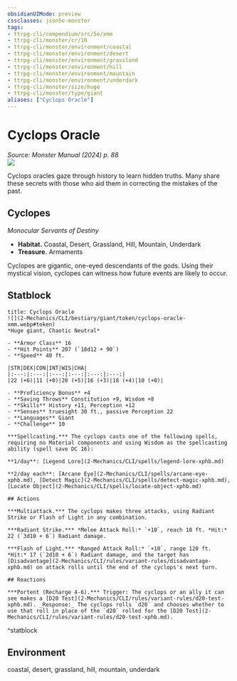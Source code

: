 ```yaml
---
obsidianUIMode: preview
cssclasses: json5e-monster
tags:
- ttrpg-cli/compendium/src/5e/xmm
- ttrpg-cli/monster/cr/10
- ttrpg-cli/monster/environment/coastal
- ttrpg-cli/monster/environment/desert
- ttrpg-cli/monster/environment/grassland
- ttrpg-cli/monster/environment/hill
- ttrpg-cli/monster/environment/mountain
- ttrpg-cli/monster/environment/underdark
- ttrpg-cli/monster/size/huge
- ttrpg-cli/monster/type/giant
aliases: ["Cyclops Oracle"]
---
```

# Cyclops Oracle
*Source: Monster Manual (2024) p. 88*  
![](2-Mechanics/CLI/bestiary/giant/img/cyclopes.webp#right)

Cyclops oracles gaze through history to learn hidden truths. Many share these secrets with those who aid them in correcting the mistakes of the past.

## Cyclopes

*Monocular Servants of Destiny*

- **Habitat.** Coastal, Desert, Grassland, Hill, Mountain, Underdark  
- **Treasure.** Armaments  

Cyclopes are gigantic, one-eyed descendants of the gods. Using their mystical vision, cyclopes can witness how future events are likely to occur.

## Statblock

```ad-statblock
title: Cyclops Oracle
![](2-Mechanics/CLI/bestiary/giant/token/cyclops-oracle-xmm.webp#token)
*Huge giant, Chaotic Neutral*

- **Armor Class** 16 
- **Hit Points** 207 (`18d12 + 90`) 
- **Speed** 40 ft.

|STR|DEX|CON|INT|WIS|CHA|
|:---:|:---:|:---:|:---:|:---:|:---:|
|22 (+6)|11 (+0)|20 (+5)|16 (+3)|18 (+4)|10 (+0)|

- **Proficiency Bonus** +4
- **Saving Throws** Constitution +9, Wisdom +8
- **Skills** History +11, Perception +12
- **Senses** truesight 30 ft., passive Perception 22
- **Languages** Giant
- **Challenge** 10

***Spellcasting.*** The cyclops casts one of the following spells, requiring no Material components and using Wisdom as the spellcasting ability (spell save DC 16):

**1/day**: [Legend Lore](2-Mechanics/CLI/spells/legend-lore-xphb.md)

**2/day each**: [Arcane Eye](2-Mechanics/CLI/spells/arcane-eye-xphb.md), [Detect Magic](2-Mechanics/CLI/spells/detect-magic-xphb.md), [Locate Object](2-Mechanics/CLI/spells/locate-object-xphb.md)

## Actions

***Multiattack.*** The cyclops makes three attacks, using Radiant Strike or Flash of Light in any combination.

***Radiant Strike.*** *Melee Attack Roll:* `+10`, reach 10 ft. *Hit:* 22 (`3d10 + 6`) Radiant damage.

***Flash of Light.*** *Ranged Attack Roll:* `+10`, range 120 ft. *Hit:* 17 (`2d10 + 6`) Radiant damage, and the target has [Disadvantage](2-Mechanics/CLI/rules/variant-rules/disadvantage-xphb.md) on attack rolls until the end of the cyclops's next turn.

## Reactions

***Portent (Recharge 4-6).*** Trigger: The cyclops or an ally it can see makes a [D20 Test](2-Mechanics/CLI/rules/variant-rules/d20-test-xphb.md). _Response:_ The cyclops rolls `d20` and chooses whether to use that roll in place of the `d20` rolled for the [D20 Test](2-Mechanics/CLI/rules/variant-rules/d20-test-xphb.md).
```
^statblock

## Environment

coastal, desert, grassland, hill, mountain, underdark